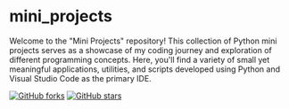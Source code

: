 # mini_projects
Welcome to the "Mini Projects" repository! This collection of Python mini projects serves as a showcase of my coding journey and exploration of different programming concepts. Here, you'll find a variety of small yet meaningful applications, utilities, and scripts developed using Python and Visual Studio Code as the primary IDE.

[![GitHub forks](https://img.shields.io/github/forks/username/repository?style=social)](https://github.com/username/repository/network/members)
[![GitHub stars](https://img.shields.io/github/stars/username/repository?style=social)](https://github.com/username/repository/stargazers)

